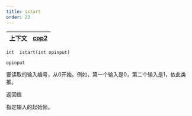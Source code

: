 ```yaml
---
title: istart
order: 23
---
```

| 上下文 | [cop2](../contexts/cop2.html) |
| --- | --- |

`int  istart(int opinput)`

`opinput`

要读取的输入编号，从0开始。例如，第一个输入是0，第二个输入是1，依此类推。

返回值

指定输入的起始帧。
